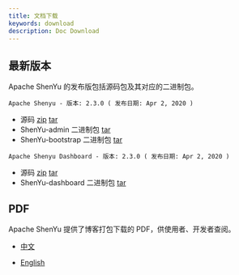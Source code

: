 ```yaml
---
title: 文档下载
keywords: download
description: Doc Download
---
```


## 最新版本

  Apache ShenYu 的发布版包括源码包及其对应的二进制包。

  `Apache Shenyu - 版本: 2.3.0 ( 发布日期: Apr 2, 2020 )`

  - 源码 [zip](https://codeload.github.com/dromara/shenyu/zip/refs/tags/2.3.0) [tar](https://codeload.github.com/dromara/shenyu/tar.gz/refs/tags/2.3.0)
  - ShenYu-admin 二进制包 [tar](https://github-releases.githubusercontent.com/140543886/f562c480-9cb0-11eb-9f97-e6827c849866?X-Amz-Algorithm=AWS4-HMAC-SHA256&X-Amz-Credential=AKIAIWNJYAX4CSVEH53A%2F20210530%2Fus-east-1%2Fs3%2Faws4_request&X-Amz-Date=20210530T170904Z&X-Amz-Expires=300&X-Amz-Signature=596b480f34f09707d759f249c4e7d5d2816d4fc9eefbc5026061a8d84a4ecf52&X-Amz-SignedHeaders=host&actor_id=13451528&key_id=0&repo_id=140543886&response-content-disposition=attachment%3B%20filename%3Dsoul-admin-bin-2.3.0-RELEASE.tar.gz&response-content-type=application%2Foctet-stream)
  - ShenYu-bootstrap 二进制包 [tar](https://github-releases.githubusercontent.com/140543886/08759480-9cb1-11eb-9b09-974bc0c79c4c?X-Amz-Algorithm=AWS4-HMAC-SHA256&X-Amz-Credential=AKIAIWNJYAX4CSVEH53A%2F20210530%2Fus-east-1%2Fs3%2Faws4_request&X-Amz-Date=20210530T170847Z&X-Amz-Expires=300&X-Amz-Signature=77f7718e6e46a8561024e25dc2669ea30005aa89c878a9f665edbb922762d6a6&X-Amz-SignedHeaders=host&actor_id=13451528&key_id=0&repo_id=140543886&response-content-disposition=attachment%3B%20filename%3Dsoul-bootstrap-bin-2.3.0-RELEASE.tar.gz&response-content-type=application%2Foctet-stream)

  `Apache Shenyu Dashboard - 版本: 2.3.0 ( 发布日期: Apr 2, 2020 )`

  - 源码 [zip](https://codeload.github.com/dromara/shenyu-dashboard/zip/refs/tags/2.3.0) [tar](https://codeload.github.com/dromara/shenyu-dashboard/tar.gz/refs/tags/2.3.0)
  - ShenYu-dashboard 二进制包 [tar](https://github-releases.githubusercontent.com/141903742/4fbdbd00-96d4-11eb-92f4-fead1958fd5c?X-Amz-Algorithm=AWS4-HMAC-SHA256&X-Amz-Credential=AKIAIWNJYAX4CSVEH53A%2F20210530%2Fus-east-1%2Fs3%2Faws4_request&X-Amz-Date=20210530T170738Z&X-Amz-Expires=300&X-Amz-Signature=60abef3f1ee0f4c7ad0311a2a5ce2acbd573cb4af5c522b79f8297ff29fcd631&X-Amz-SignedHeaders=host&actor_id=13451528&key_id=0&repo_id=141903742&response-content-disposition=attachment%3B%20filename%3Dsoul-dashboard-2.3.0-dist.zip&response-content-type=application%2Foctet-stream)
  

## PDF

  Apache ShenYu 提供了博客打包下载的 PDF，供使用者、开发者查阅。

  * [中文](/pdf/dromara_soul_docs_zh.pdf)

  * [English](/pdf/dromara_soul_docs_en.pdf)

